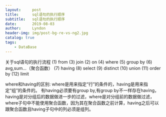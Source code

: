 ```yaml
---
layout:     post
title:      sql语句的执行顺序
subtitle:   sql语句的执行顺序
date:       2019-08-03
author:     Lyndon
header-img: img/post-bg-re-vs-ng2.jpg
catalog: true
tags:
    - DataBase
---
```


关于sql语句的执行流程
(1) from 
(3) join 
(2) on 
(4) where 
(5) group by
(6) avg,sum...（聚合函数）
(7) having 
(8) select 
(9) distinct 
(10) union
(11) order by 
(12) limit

where和having的区别:
where是用来指定“行”的条件的，having是用来指定“组”的条件的。
有having必须要有group by,有group by不一样存在having，having是对分组后的数据做进一步的过滤，where是对分组前的数据做过滤，where子句中不能使用聚合函数，因为其在聚合函数之前计算，having之后可以跟聚合函数且having子句中的列必须是组列。